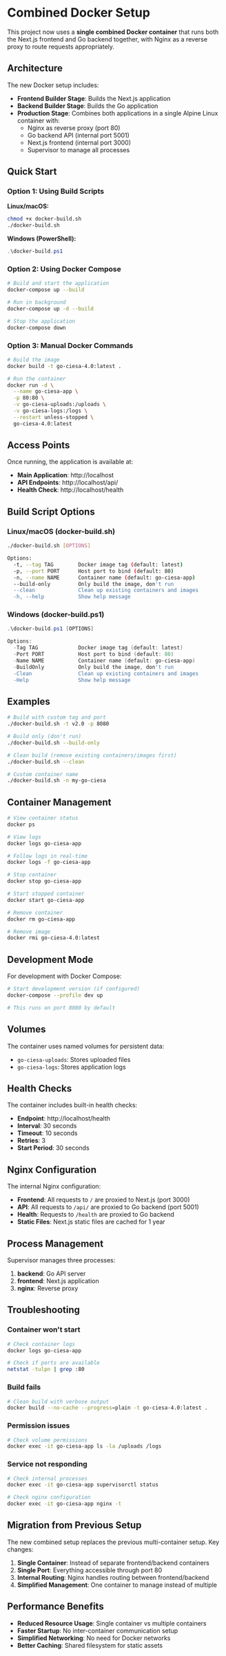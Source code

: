 # Combined Docker Setup

This project now uses a **single combined Docker container** that runs both the Next.js frontend and Go backend together, with Nginx as a reverse proxy to route requests appropriately.

## Architecture

The new Docker setup includes:

- **Frontend Builder Stage**: Builds the Next.js application
- **Backend Builder Stage**: Builds the Go application
- **Production Stage**: Combines both applications in a single Alpine Linux container with:
  - Nginx as reverse proxy (port 80)
  - Go backend API (internal port 5001)
  - Next.js frontend (internal port 3000)
  - Supervisor to manage all processes

## Quick Start

### Option 1: Using Build Scripts

**Linux/macOS:**
```bash
chmod +x docker-build.sh
./docker-build.sh
```

**Windows (PowerShell):**
```powershell
.\docker-build.ps1
```

### Option 2: Using Docker Compose

```bash
# Build and start the application
docker-compose up --build

# Run in background
docker-compose up -d --build

# Stop the application
docker-compose down
```

### Option 3: Manual Docker Commands

```bash
# Build the image
docker build -t go-ciesa-4.0:latest .

# Run the container
docker run -d \
  --name go-ciesa-app \
  -p 80:80 \
  -v go-ciesa-uploads:/uploads \
  -v go-ciesa-logs:/logs \
  --restart unless-stopped \
  go-ciesa-4.0:latest
```

## Access Points

Once running, the application is available at:

- **Main Application**: http://localhost
- **API Endpoints**: http://localhost/api/
- **Health Check**: http://localhost/health

## Build Script Options

### Linux/macOS (docker-build.sh)

```bash
./docker-build.sh [OPTIONS]

Options:
  -t, --tag TAG        Docker image tag (default: latest)
  -p, --port PORT      Host port to bind (default: 80)
  -n, --name NAME      Container name (default: go-ciesa-app)
  --build-only         Only build the image, don't run
  --clean              Clean up existing containers and images
  -h, --help           Show help message
```

### Windows (docker-build.ps1)

```powershell
.\docker-build.ps1 [OPTIONS]

Options:
  -Tag TAG             Docker image tag (default: latest)
  -Port PORT           Host port to bind (default: 80)
  -Name NAME           Container name (default: go-ciesa-app)
  -BuildOnly           Only build the image, don't run
  -Clean               Clean up existing containers and images
  -Help                Show help message
```

## Examples

```bash
# Build with custom tag and port
./docker-build.sh -t v2.0 -p 8080

# Build only (don't run)
./docker-build.sh --build-only

# Clean build (remove existing containers/images first)
./docker-build.sh --clean

# Custom container name
./docker-build.sh -n my-go-ciesa
```

## Container Management

```bash
# View container status
docker ps

# View logs
docker logs go-ciesa-app

# Follow logs in real-time
docker logs -f go-ciesa-app

# Stop container
docker stop go-ciesa-app

# Start stopped container
docker start go-ciesa-app

# Remove container
docker rm go-ciesa-app

# Remove image
docker rmi go-ciesa-4.0:latest
```

## Development Mode

For development with Docker Compose:

```bash
# Start development version (if configured)
docker-compose --profile dev up

# This runs on port 8080 by default
```

## Volumes

The container uses named volumes for persistent data:

- `go-ciesa-uploads`: Stores uploaded files
- `go-ciesa-logs`: Stores application logs

## Health Checks

The container includes built-in health checks:

- **Endpoint**: http://localhost/health
- **Interval**: 30 seconds
- **Timeout**: 10 seconds
- **Retries**: 3
- **Start Period**: 30 seconds

## Nginx Configuration

The internal Nginx configuration:

- **Frontend**: All requests to `/` are proxied to Next.js (port 3000)
- **API**: All requests to `/api/` are proxied to Go backend (port 5001)
- **Health**: Requests to `/health` are proxied to Go backend
- **Static Files**: Next.js static files are cached for 1 year

## Process Management

Supervisor manages three processes:

1. **backend**: Go API server
2. **frontend**: Next.js application
3. **nginx**: Reverse proxy

## Troubleshooting

### Container won't start
```bash
# Check container logs
docker logs go-ciesa-app

# Check if ports are available
netstat -tulpn | grep :80
```

### Build fails
```bash
# Clean build with verbose output
docker build --no-cache --progress=plain -t go-ciesa-4.0:latest .
```

### Permission issues
```bash
# Check volume permissions
docker exec -it go-ciesa-app ls -la /uploads /logs
```

### Service not responding
```bash
# Check internal processes
docker exec -it go-ciesa-app supervisorctl status

# Check nginx configuration
docker exec -it go-ciesa-app nginx -t
```

## Migration from Previous Setup

The new combined setup replaces the previous multi-container setup. Key changes:

1. **Single Container**: Instead of separate frontend/backend containers
2. **Single Port**: Everything accessible through port 80
3. **Internal Routing**: Nginx handles routing between frontend/backend
4. **Simplified Management**: One container to manage instead of multiple

## Performance Benefits

- **Reduced Resource Usage**: Single container vs multiple containers
- **Faster Startup**: No inter-container communication setup
- **Simplified Networking**: No need for Docker networks
- **Better Caching**: Shared filesystem for static assets
